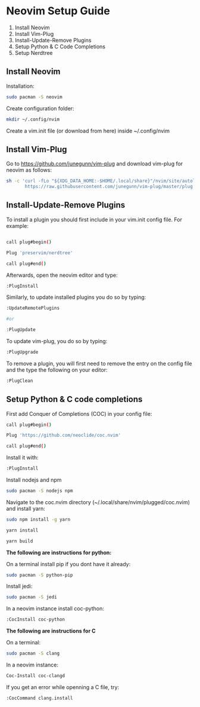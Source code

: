 # Neovim Setup Guide

1. Install Neovim
2. Install Vim-Plug
3. Install-Update-Remove Plugins
4. Setup Python & C Code Completions
5. Setup Nerdtree 

## Install Neovim

Installation:
```bash
sudo pacman -S neovim
```
Create configuration folder:
```bash
mkdir ~/.config/nvim
```
Create a vim.init file (or download from here) inside ~/.config/nvim

## Install Vim-Plug
Go to https://github.com/junegunn/vim-plug and download vim-plug for neovim as follows:
```bash
sh -c 'curl -fLo "${XDG_DATA_HOME:-$HOME/.local/share}"/nvim/site/autoload/plug.vim --create-dirs \
       https://raw.githubusercontent.com/junegunn/vim-plug/master/plug.vim'
```
## Install-Update-Remove Plugins
To install a plugin you should first include in your vim.init config file.  For example:
```bash

call plug#begin()

Plug 'preservim/nerdtree'

call plug#end()

```
Afterwards, open the neovim editor and type:
```bash
:PlugInstall
```
Similarly, to update installed plugins you do so by typing:
```bash
:UpdateRemotePlugins

#or

:PlugUpdate

```
To update vim-plug, you do so by typing:
```bash
:PlugUpgrade
```
To remove a plugin, you will first need to remove the entry on the config file and the type the following on your editor:
```bash
:PlugClean
```
## Setup Python & C code completions

First add Conquer of Completions (COC) in your config file:

```bash
call plug#begin()

Plug 'https://github.com/neoclide/coc.nvim'

call plug#end()
```
Install it with:

```bash
:PlugInstall
```
Install nodejs and npm
```bash
sudo pacman -S nodejs npm
```
Navigate to the coc.nvim directory (~/.local/share/nvim/plugged/coc.nvim) and install yarn:
```bash
sudo npm install -g yarn
```
```bash
yarn install
```
```bash
yarn build
```

**The following are instructions for python:**

On a terminal install pip if you dont have it already:

```bash
sudo pacman -S python-pip
```

Install jedi:

```bash
sudo pacman -S jedi
```
In a neovim instance install coc-python:

```bash
:CocInstall coc-python
```

**The following are instructions for C**

On a terminal:
```bash
sudo pacman -S clang
```
In a neovim instance:

```bash
Coc-Install coc-clangd
```

If you get an error while openning a C file, try:

```bash
:CocCommand clang.install
```
